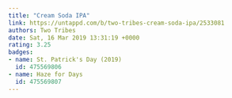 ```yaml
---
title: "Cream Soda IPA"
link: https://untappd.com/b/two-tribes-cream-soda-ipa/2533081
authors: Two Tribes
date: Sat, 16 Mar 2019 13:31:19 +0000
rating: 3.25
badges:
- name: St. Patrick's Day (2019)
  id: 475569806
- name: Haze for Days
  id: 475569807
---
```

